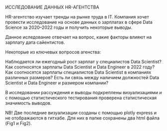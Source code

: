ИССЛЕДОВАНИЕ ДАННЫХ HR-АГЕНТСТВА

HR-агентство изучает тренды на рынке труда в IT. Компания хочет провести исследование на основе данных о зарплатах в сфере Data Science за 2020–2022 годы и получить некоторые выводы.

Данное иследование отвечает на вопрос, какие факторы влияют на зарплату дата сайентистов.

Некоторые из ключевых вопросов агенства: 

Наблюдается ли ежегодный рост зарплат у специалистов Data Scientist?
Как соотносятся зарплаты Data Scientist и Data Engineer в 2022 году?
Как соотносятся зарплаты специалистов Data Scientist в компаниях различных размеров?
Есть ли связь между наличием должностей Data Scientist и Data Engineer и размером компании?


В исследовании рассуждения и выводы подкреплены визуализациями и с помощью статистического тестирования проверена статистическая значимость выводов.


NB! Две последние визуализации созданы с помощью plotly express и не отображаются в гитхабе. Для них в папке сохранены два html файла (Fig1 и Fig2). 
